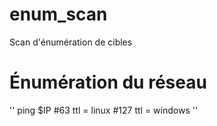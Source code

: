 # enum_scan
Scan d'énumération de cibles

# Énumération du réseau
''
ping $IP #63 ttl = linux #127 ttl = windows
''
